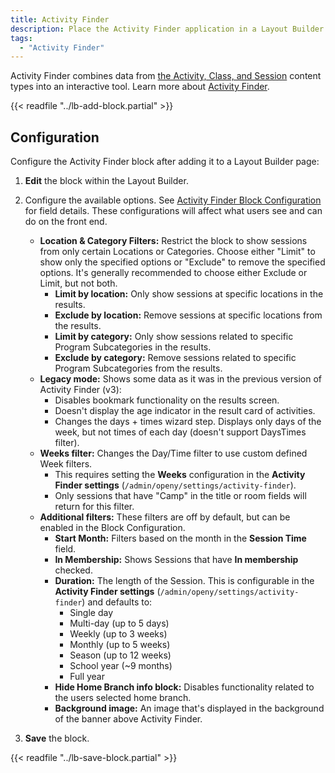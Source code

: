 ```yaml
---
title: Activity Finder
description: Place the Activity Finder application in a Layout Builder page.
tags:
  - "Activity Finder"
---
```


Activity Finder combines data from [the Activity, Class, and Session](/docs/user-documentation/content-types/activity-class-session/) content types into an interactive tool. Learn more about [Activity Finder](/docs/user-documentation/schedules/activity-finder/).

{{< readfile "../lb-add-block.partial" >}}

## Configuration

Configure the Activity Finder block after adding it to a Layout Builder page:

1.  **Edit** the block within the Layout Builder.
2.  Configure the available options. See [Activity Finder Block Configuration](../../schedules/activity-finder#block-configuration) for field details.  These configurations will affect what users see and can do on the front end.

    *   **Location & Category Filters:** Restrict the block to show sessions from only certain Locations or Categories. Choose either "Limit" to show only the specified options or "Exclude" to remove the specified options. It's generally recommended to choose either Exclude or Limit, but not both.
        *   **Limit by location:** Only show sessions at specific locations in the results.
        *   **Exclude by location:** Remove sessions at specific locations from the results.
        *   **Limit by category:** Only show sessions related to specific Program Subcategories in the results.
        *   **Exclude by category:** Remove sessions related to specific Program Subcategories from the results.
    *   **Legacy mode:**  Shows some data as it was in the previous version of Activity Finder (v3):
        *   Disables bookmark functionality on the results screen.
        *   Doesn't display the age indicator in the result card of activities.
        *   Changes the days + times wizard step. Displays only days of the week, but not times of each day (doesn't support DaysTimes filter).
    *   **Weeks filter:** Changes the Day/Time filter to use custom defined Week filters.
        *   This requires setting the **Weeks** configuration in the **Activity Finder settings** (`/admin/openy/settings/activity-finder`).
        *   Only sessions that have "Camp" in the title or room fields will return for this filter.
    *   **Additional filters:** These filters are off by default, but can be enabled in the Block Configuration.
        *   **Start Month:** Filters based on the month in the **Session Time** field.
        *   **In Membership:** Shows Sessions that have **In membership** checked.
        *   **Duration:** The length of the Session. This is configurable in the **Activity Finder settings** (`/admin/openy/settings/activity-finder`) and defaults to:
            *   Single day
            *   Multi-day (up to 5 days)
            *   Weekly (up to 3 weeks)
            *   Monthly (up to 5 weeks)
            *   Season (up to 12 weeks)
            *   School year (~9 months)
            *   Full year
        *   **Hide Home Branch info block:** Disables functionality related to the users selected home branch.
        *   **Background image:** An image that's displayed in the background of the banner above Activity Finder.
3.  **Save** the block.

{{< readfile "../lb-save-block.partial" >}}
